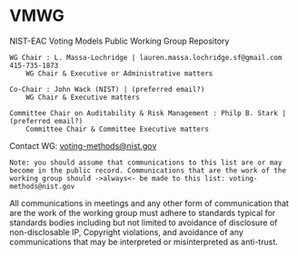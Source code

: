 # VMWG
NIST-EAC Voting Models Public Working Group Repository



    WG Chair : L. Massa-Lochridge | lauren.massa.lochridge.sf@gmail.com 415-735-1873
        WG Chair & Executive or Administrative matters

    Co-Chair : John Wack (NIST) | (preferred email?)
        WG Chair & Executive matters

    Committee Chair on Auditability & Risk Management : Philp B. Stark | (preferred email?)
        Committee Chair & Committee Executive matters

Contact WG: voting-methods@nist.gov

    Note: you should assume that communications to this list are or may become in the public record. Communications that are the work of the working group should ->always<- be made to this list: voting-methods@nist.gov

All communications in meetings and any other form of communication that are the work of the working group must adhere to standards typical for standards bodies including but not limited to avoidance of disclosure of non-disclosable IP, Copyright violations, and avoidance of any communications that may be interpreted or misinterpreted as anti-trust.

